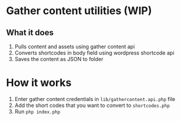 # Gather content utilities (WIP)

## What it does

1. Pulls content and assets using gather content api
2. Converts shortcodes in body field using wordpress shortcode api
3. Saves the content as JSON to folder

# How it works

1. Enter gather content credentials in `lib/gathercontent.api.php` file
2. Add the short codes that you want to convert to `shortcodes.php`
3. Run `php index.php`
